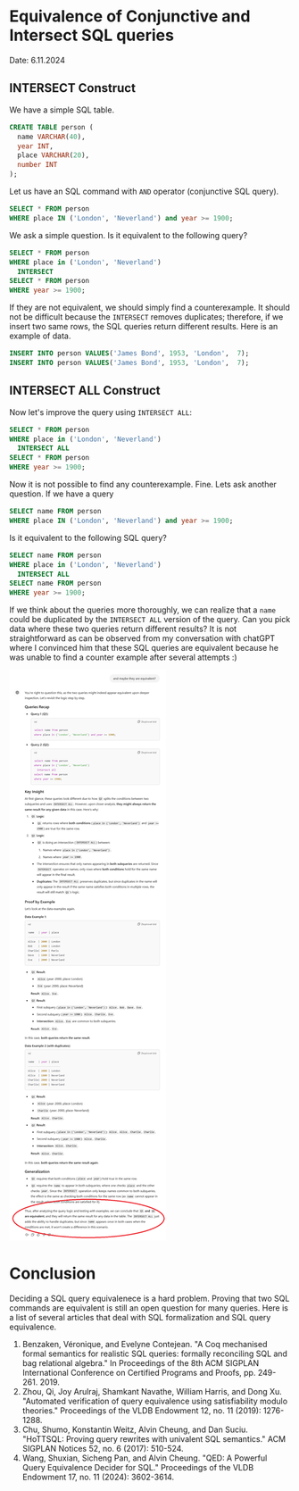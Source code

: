 # Equivalence of Conjunctive and Intersect SQL queries
Date: 6.11.2024

## INTERSECT Construct

We have a simple SQL table.

```sql
CREATE TABLE person (
  name VARCHAR(40),
  year INT,
  place VARCHAR(20),
  number INT
);
```

Let us have an SQL command with `AND` operator (conjunctive SQL query). 

```sql
SELECT * FROM person 
WHERE place IN ('London', 'Neverland') and year >= 1900;
```

We ask a simple question. Is it equivalent to the following query?

```sql
SELECT * FROM person 
WHERE place in ('London', 'Neverland')
  INTERSECT
SELECT * FROM person 
WHERE year >= 1900;
```

If they are not equivalent, we should simply find a counterexample. It should not be difficult because the `INTERSECT` removes duplicates; therefore, if we insert two same rows, the SQL queries return different results. Here is an example of data.

```sql
INSERT INTO person VALUES('James Bond', 1953, 'London',  7);
INSERT INTO person VALUES('James Bond', 1953, 'London',  7);
```


## INTERSECT ALL Construct

Now let's improve the query using `INTERSECT ALL`:

```sql
SELECT * FROM person 
WHERE place in ('London', 'Neverland')
  INTERSECT ALL
SELECT * FROM person 
WHERE year >= 1900;
```

Now it is not possible to find any counterexample. Fine. Lets ask another question. If we have a query 

```sql
SELECT name FROM person 
WHERE place IN ('London', 'Neverland') and year >= 1900;
```

Is it equivalent to the following SQL query?

```sql
SELECT name FROM person 
WHERE place in ('London', 'Neverland')
  INTERSECT ALL
SELECT name FROM person 
WHERE year >= 1900;
```

If we think about the queries more thoroughly, we can realize that a `name` could be duplicated by the `INTERSECT ALL` version of the query. Can you pick data where these two queries return different results? It is not straightforward as can be observed from my conversation with chatGPT where I convinced him that these SQL queries are equivalent because he was unable to find a counter example after several attempts :)

<img src="chat.png" alt="Are SQL commands equivalent"/>


# Conclusion

Deciding a SQL query equivalenece is a hard problem. Proving that two SQL commands are equivalent is still an open question for many queries. Here is a list of several articles that deal with SQL formalization and SQL query equivalence.

1. Benzaken, Véronique, and Evelyne Contejean. "A Coq mechanised formal semantics for realistic SQL queries: formally reconciling SQL and bag relational algebra." In Proceedings of the 8th ACM SIGPLAN International Conference on Certified Programs and Proofs, pp. 249-261. 2019.
2. Zhou, Qi, Joy Arulraj, Shamkant Navathe, William Harris, and Dong Xu. "Automated verification of query equivalence using satisfiability modulo theories." Proceedings of the VLDB Endowment 12, no. 11 (2019): 1276-1288.
3. Chu, Shumo, Konstantin Weitz, Alvin Cheung, and Dan Suciu. "HoTTSQL: Proving query rewrites with univalent SQL semantics." ACM SIGPLAN Notices 52, no. 6 (2017): 510-524.
4. Wang, Shuxian, Sicheng Pan, and Alvin Cheung. "QED: A Powerful Query Equivalence Decider for SQL." Proceedings of the VLDB Endowment 17, no. 11 (2024): 3602-3614.